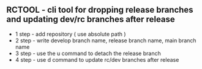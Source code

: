 ## RCTOOL - cli tool for dropping release branches and updating dev/rc branches after release

* 1 step - add repository ( use absolute path ) 
* 2 step - write develop branch name, release branch name, main branch name
* 3 step - use the u command to detach the release branch
* 4 step - use d command to update rc/dev branches after release
